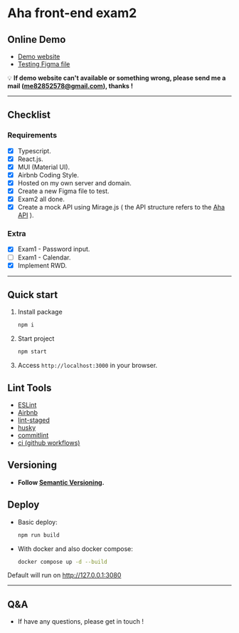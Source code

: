 # Aha front-end exam2

## Online Demo

- [Demo website](https://aha-demo.jay-studio.net/)
- [Testing Figma file](https://www.figma.com/file/hEJSLsJD8JoCQq3z6HDQif/Front-end-Exam?node-id=0%3A1&t=nKFXVN6U317lB7i5-0)

💡 **If demo website can't available or something wrong, please send me a mail (me82852578@gmail.com), thanks !**

---

## Checklist

### Requirements

- [x] Typescript.
- [x] React.js.
- [x] MUI (Material UI).
- [x] Airbnb Coding Style.
- [x] Hosted on my own server and domain.
- [x] Create a new Figma file to test.
- [x] Exam2 all done.
- [x] Create a mock API using Mirage.js ( the API structure refers to the [Aha API](https://avl-frontend-exam.herokuapp.com) ).

### Extra

- [x] Exam1 - Password input.
- [ ] Exam1 - Calendar.
- [x] Implement RWD.

---

## Quick start

1. Install package

    ```sh
    npm i
    ```

2. Start project

    ```sh
    npm start
    ```

3. Access `http://localhost:3000` in your browser.

## Lint Tools

- [ESLint](https://eslint.org/)
- [Airbnb](https://github.com/airbnb/javascript)
- [lint-staged](https://github.com/okonet/lint-staged)
- [husky](https://typicode.github.io/husky/#/?id=features)
- [commitlint](https://commitlint.js.org/#/)
- [ci (github workflows)](https://docs.github.com/en/actions/using-workflows)

## Versioning

- **Follow [Semantic Versioning](https://semver.org/).**

## Deploy

- Basic deploy:

  ```sh
  npm run build
  ```

- With docker and also docker compose:

  ```sh
  docker compose up -d --build
  ```

Default will run on <http://127.0.0.1:3080>

  ---

## Q&A

- If have any questions, please get in touch !
